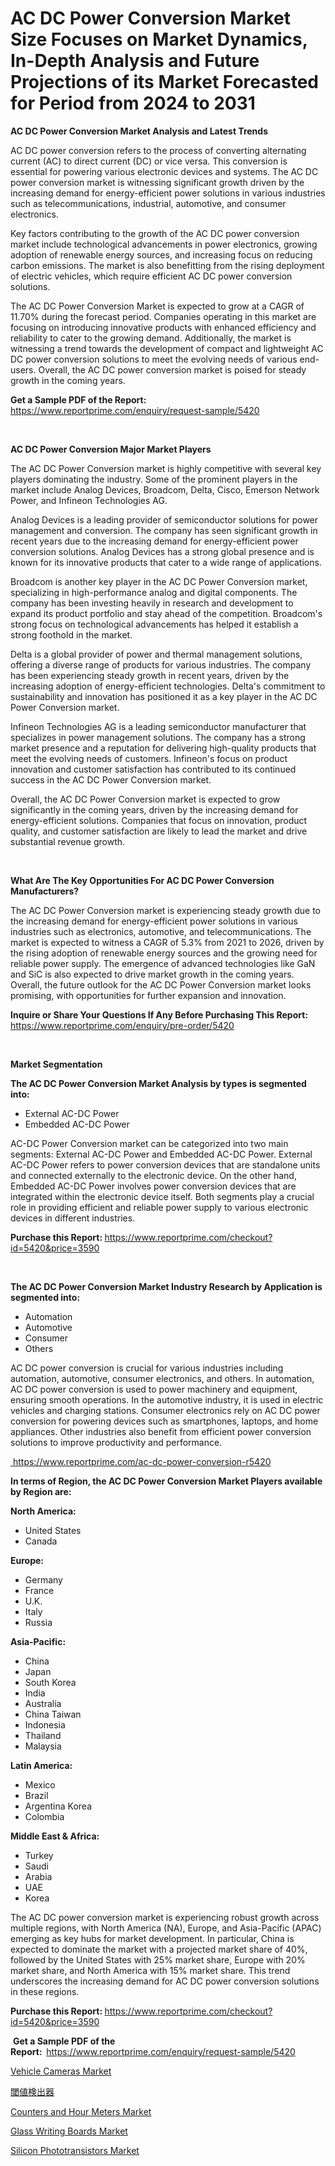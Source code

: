 <p><h1>AC DC Power Conversion Market Size Focuses on Market Dynamics, In-Depth Analysis and Future Projections of its Market Forecasted for Period from 2024 to 2031</h1></p><p><strong>AC DC Power Conversion Market Analysis and Latest Trends</strong></p>
<p><p>AC DC power conversion refers to the process of converting alternating current (AC) to direct current (DC) or vice versa. This conversion is essential for powering various electronic devices and systems. The AC DC power conversion market is witnessing significant growth driven by the increasing demand for energy-efficient power solutions in various industries such as telecommunications, industrial, automotive, and consumer electronics.</p><p>Key factors contributing to the growth of the AC DC power conversion market include technological advancements in power electronics, growing adoption of renewable energy sources, and increasing focus on reducing carbon emissions. The market is also benefitting from the rising deployment of electric vehicles, which require efficient AC DC power conversion solutions.</p><p>The AC DC Power Conversion Market is expected to grow at a CAGR of 11.70% during the forecast period. Companies operating in this market are focusing on introducing innovative products with enhanced efficiency and reliability to cater to the growing demand. Additionally, the market is witnessing a trend towards the development of compact and lightweight AC DC power conversion solutions to meet the evolving needs of various end-users. Overall, the AC DC power conversion market is poised for steady growth in the coming years.</p></p>
<p><strong>Get a Sample PDF of the Report:&nbsp;</strong> <a href="https://www.reportprime.com/enquiry/request-sample/5420">https://www.reportprime.com/enquiry/request-sample/5420</a></p>
<p>&nbsp;</p>
<p><strong>AC DC Power Conversion Major Market Players</strong></p>
<p><p>The AC DC Power Conversion market is highly competitive with several key players dominating the industry. Some of the prominent players in the market include Analog Devices, Broadcom, Delta, Cisco, Emerson Network Power, and Infineon Technologies AG.</p><p>Analog Devices is a leading provider of semiconductor solutions for power management and conversion. The company has seen significant growth in recent years due to the increasing demand for energy-efficient power conversion solutions. Analog Devices has a strong global presence and is known for its innovative products that cater to a wide range of applications.</p><p>Broadcom is another key player in the AC DC Power Conversion market, specializing in high-performance analog and digital components. The company has been investing heavily in research and development to expand its product portfolio and stay ahead of the competition. Broadcom's strong focus on technological advancements has helped it establish a strong foothold in the market.</p><p>Delta is a global provider of power and thermal management solutions, offering a diverse range of products for various industries. The company has been experiencing steady growth in recent years, driven by the increasing adoption of energy-efficient technologies. Delta's commitment to sustainability and innovation has positioned it as a key player in the AC DC Power Conversion market.</p><p>Infineon Technologies AG is a leading semiconductor manufacturer that specializes in power management solutions. The company has a strong market presence and a reputation for delivering high-quality products that meet the evolving needs of customers. Infineon's focus on product innovation and customer satisfaction has contributed to its continued success in the AC DC Power Conversion market.</p><p>Overall, the AC DC Power Conversion market is expected to grow significantly in the coming years, driven by the increasing demand for energy-efficient solutions. Companies that focus on innovation, product quality, and customer satisfaction are likely to lead the market and drive substantial revenue growth.</p></p>
<p>&nbsp;</p>
<p><strong>What Are The Key Opportunities For AC DC Power Conversion Manufacturers?</strong></p>
<p><p>The AC DC Power Conversion market is experiencing steady growth due to the increasing demand for energy-efficient power solutions in various industries such as electronics, automotive, and telecommunications. The market is expected to witness a CAGR of 5.3% from 2021 to 2026, driven by the rising adoption of renewable energy sources and the growing need for reliable power supply. The emergence of advanced technologies like GaN and SiC is also expected to drive market growth in the coming years. Overall, the future outlook for the AC DC Power Conversion market looks promising, with opportunities for further expansion and innovation.</p></p>
<p><strong>Inquire or Share Your Questions If Any Before Purchasing This Report:</strong> <a href="https://www.reportprime.com/enquiry/pre-order/5420">https://www.reportprime.com/enquiry/pre-order/5420</a></p>
<p>&nbsp;</p>
<p><strong>Market Segmentation</strong></p>
<p><strong>The AC DC Power Conversion Market Analysis by types is segmented into:</strong></p>
<p><ul><li>External AC-DC Power</li><li>Embedded AC-DC Power</li></ul></p>
<p><p>AC-DC Power Conversion market can be categorized into two main segments: External AC-DC Power and Embedded AC-DC Power. External AC-DC Power refers to power conversion devices that are standalone units and connected externally to the electronic device. On the other hand, Embedded AC-DC Power involves power conversion devices that are integrated within the electronic device itself. Both segments play a crucial role in providing efficient and reliable power supply to various electronic devices in different industries.</p></p>
<p><strong>Purchase this Report:&nbsp;</strong><a href="https://www.reportprime.com/checkout?id=5420&price=3590">https://www.reportprime.com/checkout?id=5420&price=3590</a></p>
<p>&nbsp;</p>
<p><strong>The AC DC Power Conversion Market Industry Research by Application is segmented into:</strong></p>
<p><ul><li>Automation</li><li>Automotive</li><li>Consumer</li><li>Others</li></ul></p>
<p><p>AC DC power conversion is crucial for various industries including automation, automotive, consumer electronics, and others. In automation, AC DC power conversion is used to power machinery and equipment, ensuring smooth operations. In the automotive industry, it is used in electric vehicles and charging stations. Consumer electronics rely on AC DC power conversion for powering devices such as smartphones, laptops, and home appliances. Other industries also benefit from efficient power conversion solutions to improve productivity and performance.</p></p>
<p><a href="https://www.reportprime.com/ac-dc-power-conversion-r5420">&nbsp;https://www.reportprime.com/ac-dc-power-conversion-r5420</a></p>
<p><strong>In terms of Region, the AC DC Power Conversion Market Players available by Region are:</strong></p>
<p>
    <p> <strong> North America: </strong>
        <ul>
            <li>United States</li>
            <li>Canada</li>
        </ul>
        </p> 
    <p> <strong> Europe: </strong>
        <ul>
            <li>Germany</li>
            <li>France</li>
            <li>U.K.</li>
            <li>Italy</li>
            <li>Russia</li>
        </ul>
        </p> 
    <p> <strong> Asia-Pacific: </strong>
        <ul>
            <li>China</li>
            <li>Japan</li>
            <li>South Korea</li>
            <li>India</li>
            <li>Australia</li>
            <li>China Taiwan</li>
            <li>Indonesia</li>
            <li>Thailand</li>
            <li>Malaysia</li>
        </ul>
        </p> 
    <p> <strong> Latin America: </strong>
        <ul>
            <li>Mexico</li>
            <li>Brazil</li>
            <li>Argentina Korea</li>
            <li>Colombia</li>
        </ul>
        </p> 
    <p> <strong> Middle East & Africa: </strong>
        <ul>
            <li>Turkey</li>
            <li>Saudi</li>
            <li>Arabia</li>
            <li>UAE</li>
            <li>Korea</li>
        </ul>
    </p>
    </p>
<p><p>The AC DC power conversion market is experiencing robust growth across multiple regions, with North America (NA), Europe, and Asia-Pacific (APAC) emerging as key hubs for market development. In particular, China is expected to dominate the market with a projected market share of 40%, followed by the United States with 25% market share, Europe with 20% market share, and North America with 15% market share. This trend underscores the increasing demand for AC DC power conversion solutions in these regions.</p></p>
<p><strong>Purchase this Report: </strong><a href="https://www.reportprime.com/checkout?id=5420&price=3590">https://www.reportprime.com/checkout?id=5420&price=3590</a></p>
<p>&nbsp;<strong>Get a Sample PDF of the Report:&nbsp;&nbsp;</strong><a href="https://www.reportprime.com/enquiry/request-sample/5420">https://www.reportprime.com/enquiry/request-sample/5420</a></p>
<p><strong></strong></p>
<p><p><a href="https://www.linkedin.com/pulse/vehicle-cameras-market-size-cagr-trends-2024-2030-correlatum-iqxqf">Vehicle Cameras Market</a></p><p><a href="https://github.com/RaeJenkins1952/Market-Research-Report-List-1/blob/main/935848374139.md">閾値検出器</a></p><p><a href="https://github.com/LitzyGulgowski2023/Market-Research-Report-List-1/blob/main/counters-and-hour-meters-market.md">Counters and Hour Meters Market</a></p><p><a href="https://www.linkedin.com/pulse/glass-writing-boards-market-research-report-its-history-dpglf">Glass Writing Boards Market</a></p><p><a href="https://github.com/HarmonyBogan1944/Market-Research-Report-List-1/blob/main/silicon-phototransistors-market.md">Silicon Phototransistors Market</a></p></p>